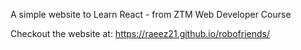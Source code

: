 
A simple website to Learn React - from ZTM Web Developer Course


Checkout the website at: https://raeez21.github.io/robofriends/
